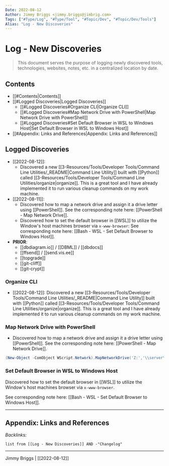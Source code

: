 ```yaml
---
Date: 2022-08-12
Author: Jimmy Briggs <jimmy.briggs@jimbrig.com>
Tags: ["#Type/Log", "#Type/Tool", "#Topic/Dev", "#Topic/Dev/Tools"]
Alias: "Log - New Discoveries"
---
```


# Log - New Discoveries

> This document serves the purpose of logging newly discovered tools, technologies, websites, notes, etc. in a centralized location by date.

## Contents

- [[#Contents|Contents]]
- [[#Logged Discoveries|Logged Discoveries]]
	- [[#Logged Discoveries#Organize CLI|Organize CLI]]
	- [[#Logged Discoveries#Map Network Drive with PowerShell|Map Network Drive with PowerShell]]
	- [[#Logged Discoveries#Set Default Browser in WSL to Windows Host|Set Default Browser in WSL to Windows Host]]
- [[#Appendix: Links and References|Appendix: Links and References]]

## Logged Discoveries

- [[2022-08-12]]: 
	- Discovered a new [[3-Resources/Tools/Developer Tools/Command Line Utilities/_README|Command Line Utility]] built with [[Python]] called [[3-Resources/Tools/Developer Tools/Command Line Utilities/organize|organize]]. This is a great tool and I have already implemented it to run various cleanup commands on my work machine.
- [[2022-08-11]]: 
	- Discovered how to map a network drive and assign it a drive letter using [[PowerShell]]. See the corresponding note here: [[PowerShell - Map Network Drive]].
	- Discovered how to set the default browser in [[WSL]] to utilize the Window's host machines browser via `x-www-browser`: See corresponding note here: [[Bash - WSL - Set Default Browser to Windows Host]].
- **PRIOR**:
	- [[dbdiagram.io]] / [[DBML]] / [[dbdocs]]
	- [[ffsend]] / [[send.vis.ee]]
	- [[topgrade]]
	- [[git-cliff]]
	- [[git-crypt]]

### Organize CLI

- [[2022-08-12]]: Discovered a new [[3-Resources/Tools/Developer Tools/Command Line Utilities/_README|Command Line Utility]] built with [[Python]] called [[3-Resources/Tools/Developer Tools/Command Line Utilities/organize|organize]]. This is a great tool and I have already implemented it to run various cleanup commands on my work machine.

### Map Network Drive with PowerShell

- Discovered how to map a network drive and assign it a drive letter using [[PowerShell]]. See the corresponding note here: [[PowerShell - Map Network Drive]].

```powershell
(New-Object -ComObject WScript.Network).MapNetworkDrive('Z:','\\server\folder')
```

### Set Default Browser in WSL to Windows Host

Discovered how to set the default browser in [[WSL]] to utilize the Window's host machines browser via `x-www-browser`. 

See corresponding note here: [[Bash - WSL - Set Default Browser to Windows Host]].



***

## Appendix: Links and References



*Backlinks:*

```dataview
list from [[Log - New Discoveries]] AND -"Changelog"
```

***

Jimmy Briggs | [[2022-08-12]]
